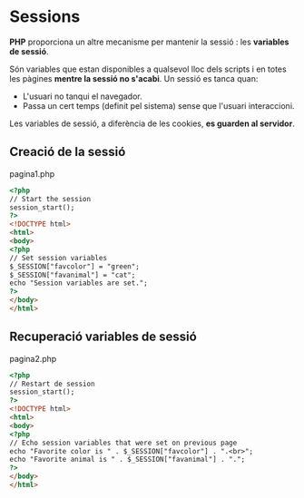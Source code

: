 <!-- notoc -->

# Sessions

**PHP** proporciona un altre mecanisme per mantenir la sessió : les **variables de sessió**.

Són variables que estan disponibles a qualsevol lloc dels scripts i en totes les pàgines **mentre la sessió no s'acabi**. Un sessió es tanca quan:
  * L'usuari no tanqui el navegador.
  * Passa un cert temps (definit pel sistema) sense que l'usuari interaccioni.

Les variables de sessió, a diferència de les cookies, **es guarden al servidor**.

## Creació de la sessió

pagina1.php
```html
<?php
// Start the session
session_start();
?>
<!DOCTYPE html>
<html>
<body>
<?php
// Set session variables
$_SESSION["favcolor"] = "green";
$_SESSION["favanimal"] = "cat";
echo "Session variables are set.";
?>
</body>
</html>
```

## Recuperació variables de sessió

pagina2.php
```html
<?php
// Restart de session
session_start();
?>
<!DOCTYPE html>
<html>
<body>
<?php
// Echo session variables that were set on previous page
echo "Favorite color is " . $_SESSION["favcolor"] . ".<br>";
echo "Favorite animal is " . $_SESSION["favanimal"] . ".";
?>
</body>
</html>
```